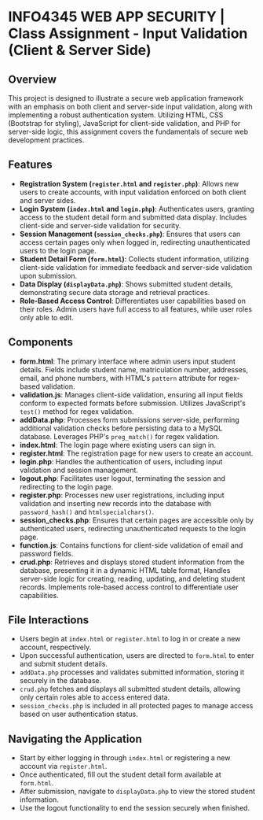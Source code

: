 # INFO4345 WEB APP SECURITY | Class Assignment - Input Validation (Client & Server Side)

## Overview
This project is designed to illustrate a secure web application framework with an emphasis on both client and server-side input validation, along with implementing a robust authentication system. Utilizing HTML, CSS (Bootstrap for styling), JavaScript for client-side validation, and PHP for server-side logic, this assignment covers the fundamentals of secure web development practices.

## Features
- **Registration System (`register.html` and `register.php`)**: Allows new users to create accounts, with input validation enforced on both client and server sides.
- **Login System (`index.html` and `login.php`)**: Authenticates users, granting access to the student detail form and submitted data display. Includes client-side and server-side validation for security.
- **Session Management (`session_checks.php`)**: Ensures that users can access certain pages only when logged in, redirecting unauthenticated users to the login page.
- **Student Detail Form (`form.html`)**: Collects student information, utilizing client-side validation for immediate feedback and server-side validation upon submission.
- **Data Display (`displayData.php`)**: Shows submitted student details, demonstrating secure data storage and retrieval practices.
- **Role-Based Access Control**: Differentiates user capabilities based on their roles. Admin users have full access to all features, while user roles only able to edit.

## Components
- **form.html**: The primary interface where admin users input student details. Fields include student name, matriculation number, addresses, email, and phone numbers, with HTML's `pattern` attribute for regex-based validation.
- **validation.js**: Manages client-side validation, ensuring all input fields conform to expected formats before submission. Utilizes JavaScript's `test()` method for regex validation.
- **addData.php**: Processes form submissions server-side, performing additional validation checks before persisting data to a MySQL database. Leverages PHP's `preg_match()` for regex validation.
- **index.html**: The login page where existing users can sign in.
- **register.html**: The registration page for new users to create an account.
- **login.php**: Handles the authentication of users, including input validation and session management.
- **logout.php**: Facilitates user logout, terminating the session and redirecting to the login page.
- **register.php**: Processes new user registrations, including input validation and inserting new records into the database with `password_hash()` and `htmlspecialchars()`.
- **session_checks.php**: Ensures that certain pages are accessible only by authenticated users, redirecting unauthenticated requests to the login page.
- **function.js**: Contains functions for client-side validation of email and password fields.
- **crud.php**: Retrieves and displays stored student information from the database, presenting it in a dynamic HTML table format, Handles server-side logic for creating, reading, updating, and deleting student records. Implements role-based access control to differentiate user capabilities.

## File Interactions
- Users begin at `index.html` or `register.html` to log in or create a new account, respectively.
- Upon successful authentication, users are directed to `form.html` to enter and submit student details.
- `addData.php` processes and validates submitted information, storing it securely in the database.
- `crud.php` fetches and displays all submitted student details, allowing only certain roles able to access entered data.
- `session_checks.php` is included in all protected pages to manage access based on user authentication status.

## Navigating the Application
- Start by either logging in through `index.html` or registering a new account via `register.html`.
- Once authenticated, fill out the student detail form available at `form.html`.
- After submission, navigate to `displayData.php` to view the stored student information.
- Use the logout functionality to end the session securely when finished.
